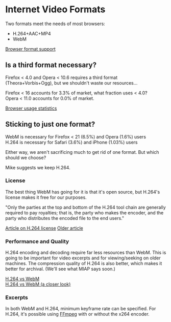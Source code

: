 # Internet Video Formats

Two formats meet the needs of most browsers:  
* H.264+AAC+MP4  
* WebM

[Browser format support](http://diveintohtml5.info/video.html#what-works)

## Is a third format necessary?

Firefox < 4.0 and Opera < 10.6 requires a third format (Theora+Vorbis+Ogg), but we shouldn't waste our resources...

Firefox < 16 accounts for 3.3% of market, what fraction uses < 4.0?  
Opera < 11.0 accounts for 0.0% of market.

[Browser usage statistics](http://www.w3schools.com/browsers/browsers_stats.asp)

## Sticking to just one format?

WebM is necessary for Firefox < 21 (6.5%) and Opera (1.6%) users  
H.264 is necessary for Safari (3.6%) and iPhone (1.03%) users

Either way, we aren't sacrificing much to get rid of one format. But which should we choose?

Mike suggests we keep H.264.

### License

The best thing WebM has going for it is that it's open source, but H.264's license makes it free for our purposes. 

"Only the parties at the top and bottom of the H.264 tool chain are generally required to pay royalties; that is, the party who makes the encoder, and the party who distributes the encoded file to the end users."

[Article on H.264 license](http://www.engadget.com/2010/05/04/know-your-rights-h-264-patent-licensing-and-you/)
[Older article](http://www.streamingmedia.com/Articles/Editorial/Featured-Articles/The-H.264-Licensing-Labyrinth-65403.aspx)

### Performance and Quality

H.264 encoding and decoding require far less resources than WebM. This is going to be important for video excerpts and for viewing/seeking on older machines. The compression quality of H.264 is also better, which makes it better for archival. (We'll see what MIAP says soon.) 

[H.264 vs WebM](http://www.streamingmedia.com/Articles/ReadArticle.aspx?ArticleID=69351&PageNum=1)  
[H.264 vs WebM (a closer look)](http://www.streamingmedia.com/Articles/Editorial/Featured-Articles/WebM-vs.-H.264-A-Closer-Look-68594.aspx)

### Excerpts

In both WebM and H.264, minimum keyframe rate can be specified. For H.264, it's possible using [FFmpeg](https://sites.google.com/site/linuxencoding/x264-ffmpeg-mapping) with or without the x264 encoder.
